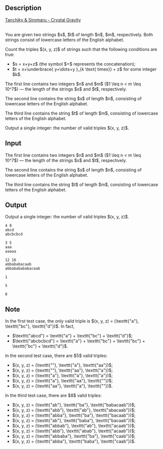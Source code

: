 ## Description

<div><div class="epigraph"><div class="epigraph-text"><span class="tex-font-style-it"><a href="https://soundcloud.com/messi-ola/crystal-gravity-tanchiky-vs">Tanchiky &amp; Siromaru - Crystal Gravity</a></span></div><div class="epigraph-source">⠀</div></div><p>You are given two strings $s$, $t$ of length $n$, $m$, respectively. Both strings consist of lowercase letters of the English alphabet.</p><p>Count the triples $(x, y, z)$ of strings such that the following conditions are true:</p><ul> <li> $s = x+y+z$ (the symbol $+$ represents the concatenation); </li><li> $t = x+\underbrace{ y+\dots+y }_{k \text{ times}} + z$ for some integer $k$. </li></ul></div><div class="input-specification"><p>The first line contains two integers $n$ and $m$ ($1 \leq n &lt; m \leq 10^7$)&nbsp;— the length of the strings $s$ and $t$, respectively.</p><p>The second line contains the string $s$ of length $n$, consisting of lowercase letters of the English alphabet.</p><p>The third line contains the string $t$ of length $m$, consisting of lowercase letters of the English alphabet.</p></div><div class="output-specification"><p>Output a single integer: the number of valid triples $(x, y, z)$.</p></div>

## Input

<p>The first line contains two integers $n$ and $m$ ($1 \leq n &lt; m \leq 10^7$)&nbsp;— the length of the strings $s$ and $t$, respectively.</p><p>The second line contains the string $s$ of length $n$, consisting of lowercase letters of the English alphabet.</p><p>The third line contains the string $t$ of length $m$, consisting of lowercase letters of the English alphabet.</p>

## Output

<p>Output a single integer: the number of valid triples $(x, y, z)$.</p>





```input1|
4 8
abcd
abcbcbcd
```




```input2|
3 5
aaa
aaaaa
```




```input3|
12 16
abbababacaab
abbababababacaab
```




```output1
1
```




```output2
5
```




```output3
8
```



## Note

<p>In the first test case, the only valid triple is $(x, y, z) = (\texttt{"a"}, \texttt{"bc"}, \texttt{"d"})$. In fact, </p><ul> <li> $\texttt{"abcd"} = \texttt{"a"} + \texttt{"bc"} + \texttt{"d"}$; </li><li> $\texttt{"abcbcbcd"} = \texttt{"a"} + \texttt{"bc"} + \texttt{"bc"} + \texttt{"bc"} + \texttt{"d"}$. </li></ul><p>In the second test case, there are $5$ valid triples: </p><ul> <li> $(x, y, z) = (\texttt{""}, \texttt{"a"}, \texttt{"aa"})$; </li><li> $(x, y, z) = (\texttt{""}, \texttt{"aa"}, \texttt{"a"})$; </li><li> $(x, y, z) = (\texttt{"a"}, \texttt{"a"}, \texttt{"a"})$; </li><li> $(x, y, z) = (\texttt{"a"}, \texttt{"aa"}, \texttt{""})$; </li><li> $(x, y, z) = (\texttt{"aa"}, \texttt{"a"}, \texttt{""})$. </li></ul><p>In the third test case, there are $8$ valid triples: </p><ul> <li> $(x, y, z) = (\texttt{"ab"}, \texttt{"ba"}, \texttt{"babacaab"})$; </li><li> $(x, y, z) = (\texttt{"abb"}, \texttt{"ab"}, \texttt{"abacaab"})$; </li><li> $(x, y, z) = (\texttt{"abba"}, \texttt{"ba"}, \texttt{"bacaab"})$; </li><li> $(x, y, z) = (\texttt{"ab"}, \texttt{"baba"}, \texttt{"bacaab"})$; </li><li> $(x, y, z) = (\texttt{"abbab"}, \texttt{"ab"}, \texttt{"acaab"})$; </li><li> $(x, y, z) = (\texttt{"abb"}, \texttt{"abab"}, \texttt{"acaab"})$; </li><li> $(x, y, z) = (\texttt{"abbaba"}, \texttt{"ba"}, \texttt{"caab"})$; </li><li> $(x, y, z) = (\texttt{"abba"}, \texttt{"baba"}, \texttt{"caab"})$. </li></ul>
